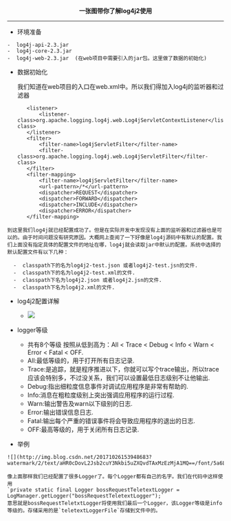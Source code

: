 **<center>一张图带你了解log4j2使用</center>**

 ----------------------

  -  环境准备
    
    -  log4j-api-2.3.jar
    -  log4j-core-2.3.jar
    -  log4j-web-2.3.jar  (在web项目中需要引入的jar包。这里做了数据的初始化)  

  -  数据初始化

     我们知道在web项目的入口在web.xml中。所以我们得加入log4j的监听器和过滤器

     ```
        <listener>
            <listener-class>org.apache.logging.log4j.web.Log4jServletContextListener</listener-class>
        </listener>
        <filter>
            <filter-name>log4jServletFilter</filter-name>
            <filter-class>org.apache.logging.log4j.web.Log4jServletFilter</filter-class>
        </filter>
        <filter-mapping>
            <filter-name>log4jServletFilter</filter-name>
            <url-pattern>/*</url-pattern>
            <dispatcher>REQUEST</dispatcher>
            <dispatcher>FORWARD</dispatcher>
            <dispatcher>INCLUDE</dispatcher>
            <dispatcher>ERROR</dispatcher>
        </filter-mapping>
     ```

    到这里我们log4j就已经配置成功了。但是在实际开发中发现没有上面的监听器和过滤器也是可以的。由于时间问题没有研究原因。大概网上查阅了一下好像是log4j源码中有默认的配置。我们上面没有指定具体的配置文件的地址在哪，log4j就会读取jar中默认的配置。系统中选择的默认配置文件有以下几种：

      -  classpath下的名为log4j2-test.json 或者log4j2-test.jsn的文件.  
      -  classpath下的名为log4j2-test.xml的文件.
      -  classpath下名为log4j2.json 或者log4j2.jsn的文件.
      -  classpath下名为log4j2.xml的文件.
      

  -  log4j2配置详解
      +  ![](http://img.blog.csdn.net/20171026154033576?watermark/2/text/aHR0cDovL2Jsb2cuY3Nkbi5uZXQvdTAxMzEzMjA1MQ==/font/5a6L5L2T/fontsize/400/fill/I0JBQkFCMA==/dissolve/70/gravity/SouthEast)

  -  logger等级
    
      +  共有8个等级 按照从低到高为：All < Trace < Debug < Info < Warn < Error < Fatal < OFF.
      +  All:最低等级的，用于打开所有日志记录.
      +  Trace:是追踪，就是程序推进以下，你就可以写个trace输出，所以trace应该会特别多，不过没关系，我们可以设置最低日志级别不让他输出.
      +  Debug:指出细粒度信息事件对调试应用程序是非常有帮助的.
      +  Info:消息在粗粒度级别上突出强调应用程序的运行过程.
      +  Warn:输出警告及warn以下级别的日志.
      +  Error:输出错误信息日志.
      +  Fatal:输出每个严重的错误事件将会导致应用程序的退出的日志.
      +  OFF:最高等级的，用于关闭所有日志记录.
　　　

  -  举例

    ![](http://img.blog.csdn.net/20171026153948683?watermark/2/text/aHR0cDovL2Jsb2cuY3Nkbi5uZXQvdTAxMzEzMjA1MQ==/font/5a6L5L2T/fontsize/400/fill/I0JBQkFCMA==/dissolve/70/gravity/SouthEast)

    像上面那样我们已经配置了很多Logger了。每个Logger都有自己的名字。我们在代码中这样使用
    `private static final Logger bossRequestTeletextLogger = LogManager.getLogger("bossRequestTeletextLogger");`
    意思就是bossRequestTeletxtLogger将使用我们最后一个Logger，该Logger等级是info等级的。存储采用的是`teletextLoggerFile`存储到文件中的。

